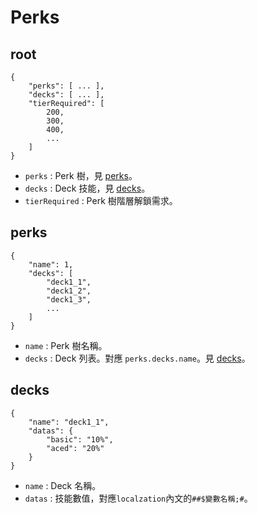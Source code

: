 # Perks
## root
    {
        "perks": [ ... ],
        "decks": [ ... ],
        "tierRequired": [
            200,
            300,
            400,
            ...
        ]
    }

- `perks` : Perk 樹，見 [perks](#perks)。
- `decks` : Deck 技能，見 [decks](#decks)。
- `tierRequired` : Perk 樹階層解鎖需求。

## perks
    {
        "name": 1,
        "decks": [
            "deck1_1",
            "deck1_2",
            "deck1_3",
            ...
        ]
    }

- `name` : Perk 樹名稱。
- `decks` : Deck 列表。對應 `perks.decks.name`。見 [decks](#decks)。

## decks
    {
        "name": "deck1_1",
        "datas": {
            "basic": "10%",
            "aced": "20%"
        }
    }

- `name` : Deck 名稱。
- `datas` : 技能數值，對應`localzation`內文的`##$變數名稱;#`。
